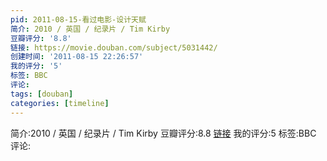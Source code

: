 ```yaml
---
pid: 2011-08-15-看过电影-设计天赋
简介: 2010 / 英国 / 纪录片 / Tim Kirby
豆瓣评分: '8.8'
链接: https://movie.douban.com/subject/5031442/
创建时间: '2011-08-15 22:26:57'
我的评分: '5'
标签: BBC
评论:
tags: [douban]
categories: [timeline]
---
```

简介:2010 / 英国 / 纪录片 / Tim Kirby
豆瓣评分:8.8
[链接](https://movie.douban.com/subject/5031442/)
我的评分:5
标签:BBC
评论:
